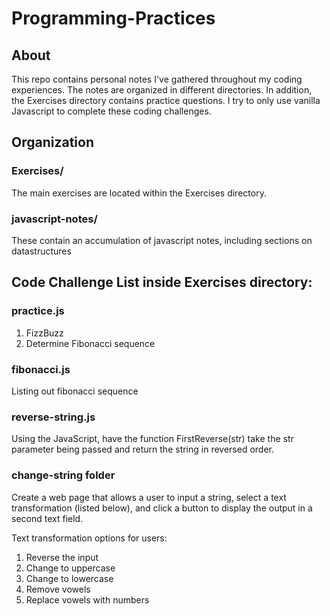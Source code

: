 # Programming-Practices

## About
This repo contains personal notes I've gathered throughout my coding experiences.  The notes are organized in different directories.  In addition, the Exercises directory contains practice questions.  I try to only use vanilla Javascript to complete these coding challenges.

## Organization
### Exercises/
The main exercises are located within the Exercises directory.

### javascript-notes/
These contain an accumulation of javascript notes, including sections on datastructures

## Code Challenge List inside Exercises directory:
### practice.js
 1. FizzBuzz
 2. Determine Fibonacci sequence

### fibonacci.js
Listing out fibonacci sequence

### reverse-string.js
Using the JavaScript, have the function FirstReverse(str) take the str parameter
being passed and return the string in reversed order.

### change-string folder
Create a web page that allows a user to input a string, select a text transformation (listed below), and click a button to display the output in a second text field.

Text transformation options for users:
1. Reverse the input
2. Change to uppercase
3. Change to lowercase
4. Remove vowels
5. Replace vowels with numbers
